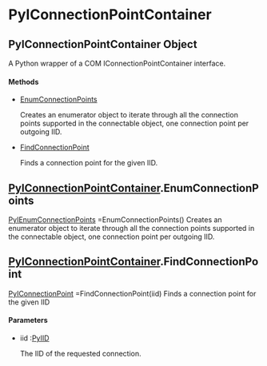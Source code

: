 # PyIConnectionPointContainer

## PyIConnectionPointContainer Object



A Python wrapper of a COM IConnectionPointContainer interface\.

#### Methods


  - [EnumConnectionPoints](PyIConnectionPointContainer.md#pyiconnectionpointcontainerenumconnectionpoints)

    Creates an enumerator object to iterate through all the connection points supported in the connectable object, one connection point per outgoing IID\.&nbsp;

  - [FindConnectionPoint](PyIConnectionPointContainer.md#pyiconnectionpointcontainerfindconnectionpoint)

    Finds a connection point for the given IID\.&nbsp;


## [PyIConnectionPointContainer](#pyiconnectionpointcontainer)\.EnumConnectionPoints

[PyIEnumConnectionPoints](#pyienumconnectionpoints) =EnumConnectionPoints\(\)
Creates an enumerator object to iterate through all the connection points supported in the connectable object, one connection point per outgoing IID\.

## [PyIConnectionPointContainer](#pyiconnectionpointcontainer)\.FindConnectionPoint

[PyIConnectionPoint](#pyiconnectionpoint) =FindConnectionPoint\(iid\)
Finds a connection point for the given IID

#### Parameters


  - iid :[PyIID](#pyiid)

    The IID of the requested connection\.
